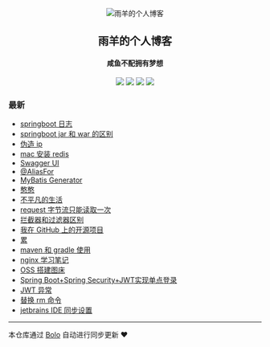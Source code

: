 <p align="center"><img alt="雨羊的个人博客" src="https://b3logfile.com/file/2021/01/4087334-f4f28b3b.png"></p><h2 align="center">
雨羊的个人博客
</h2>

<h4 align="center">咸鱼不配拥有梦想</h4>
<p align="center"><a title="雨羊的个人博客" target="_blank" href="https://github.com/Rainsheep/bolo-blog"><img src="https://img.shields.io/github/last-commit/Rainsheep/bolo-blog.svg?style=flat-square&color=FF9900"></a>
<a title="GitHub repo size in bytes" target="_blank" href="https://github.com/Rainsheep/bolo-blog"><img src="https://img.shields.io/github/repo-size/Rainsheep/bolo-blog.svg?style=flat-square"></a>
<a title="Bolo Version" target="_blank" href="https://github.com/adlered/bolo-solo"><img src="https://img.shields.io/badge/bolo-v2.5 稳定版-f1e05a.svg?style=flat-square&color=blueviolet"></a>
<a title="Hits" target="_blank" href="https://github.com/88250/hits"><img src="https://hits.b3log.org/Rainsheep/bolo-blog.svg"></a></p>

### 最新

* [springboot 日志](https://www.rainsheep.cn/articles/2021/09/21/1632197415896.html)
* [springboot jar 和 war 的区别](https://www.rainsheep.cn/articles/2021/09/18/1631945279380.html)
* [伪造 ip](https://www.rainsheep.cn/articles/2021/09/04/1630767091858.html)
* [mac 安装 redis](https://www.rainsheep.cn/articles/2021/09/03/1630679748847.html)
* [Swagger UI](https://www.rainsheep.cn/articles/2021/09/03/1630668247239.html)
* [@AliasFor](https://www.rainsheep.cn/articles/2021/09/03/1630640642592.html)
* [MyBatis Generator](https://www.rainsheep.cn/articles/2021/09/02/1630583468424.html)
* [憨憨](https://www.rainsheep.cn/articles/2021/08/29/1630216560368.html)
* [不平凡的生活](https://www.rainsheep.cn/shiliu)
* [request 字节流只能读取一次](https://www.rainsheep.cn/articles/2021/08/22/1629610223095.html)
* [拦截器和过滤器区别](https://www.rainsheep.cn/articles/2021/08/22/1629608544693.html)
* [我在 GitHub 上的开源项目](https://www.rainsheep.cn/github)
* [累](https://www.rainsheep.cn/articles/2021/08/10/1628529583947.html)
* [maven 和 gradle 使用](https://www.rainsheep.cn/articles/2021/08/06/1628185814836.html)
* [nginx 学习笔记](https://www.rainsheep.cn/articles/2021/08/04/1628089528543.html)
* [OSS 搭建图床](https://www.rainsheep.cn/articles/2021/08/03/1628003410168.html)
* [Spring Boot+Spring Security+JWT实现单点登录](https://www.rainsheep.cn/articles/2021/08/02/1627918976083.html)
* [JWT 异常](https://www.rainsheep.cn/articles/2021/08/02/1632207390572.html)
* [替换 rm 命令](https://www.rainsheep.cn/articles/2021/07/30/1627640464460.html)
* [jetbrains IDE 同步设置](https://www.rainsheep.cn/articles/2021/07/29/1627556427976.html)



---

本仓库通过 [Bolo](https://github.com/adlered/bolo-solo) 自动进行同步更新 ❤️ 